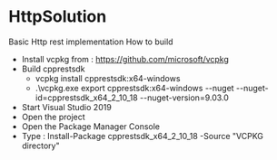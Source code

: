 # HttpSolution
Basic Http rest implementation
How to build
- Install vcpkg from : https://github.com/microsoft/vcpkg
- Build cpprestsdk
  - vcpkg install cpprestsdk:x64-windows
  - .\vcpkg.exe export cpprestsdk:x64-windows --nuget  --nuget-id=cpprestsdk_x64_2_10_18 --nuget-version=9.03.0
- Start Visual Studio 2019
- Open the project
- Open the Package Manager Console
- Type : Install-Package cpprestsdk_x64_2_10_18 -Source "VCPKG directory"
